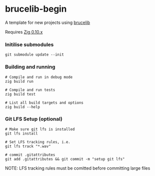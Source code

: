 # brucelib-begin
A template for new projects using [brucelib](https://github.com/hazeycode/brucelib)

Requires [Zig 0.10.x](https://github.com/ziglang/zig)

### Initilise submodules
  ```
  git submodule update --init
  ```
  
  
### Building and running
```
# Compile and run in debug mode
zig build run

# Compile and run tests
zig build test

# List all build targets and options
zig build --help
```


### Git LFS Setup (optional)
```
# Make sure git lfs is installed
git lfs install

# Set LFS tracking rules, i.e.
git lfs track "*.wav"

# commit .gitattributes
git add .gitattributes && git commit -m "setup git lfs"
```
NOTE: LFS tracking rules must be comitted before committing large files

